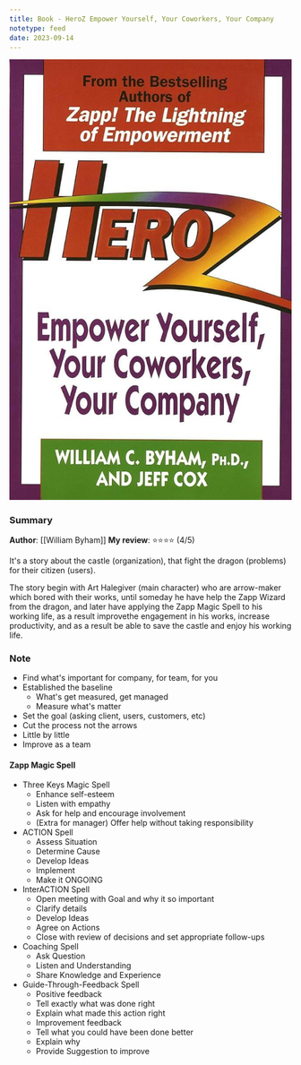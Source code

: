 ```yaml
---
title: Book - HeroZ Empower Yourself, Your Coworkers, Your Company
notetype: feed
date: 2023-09-14
---
```



![image-of-book-heroz](/assets/img/heroz.jpg)

### Summary

**Author**: [[William Byham]]
**My review**: ⭐⭐⭐⭐ (4/5)

It's a story about the castle (organization), that fight the dragon (problems) for their citizen (users).

The story begin with Art Halegiver (main character) who are arrow-maker which bored with their works, until someday he have help the Zapp Wizard from the dragon, and later have applying the Zapp Magic Spell to his working life, as a result improvethe engagement in his works, increase productivity, and as a result be able to save the castle and enjoy his working life.

### Note
- Find what's important for company, for team, for you
- Established the baseline
    - What's get measured, get managed
    - Measure what's matter
- Set the goal (asking client, users, customers, etc)
- Cut the process not the arrows
- Little by little
- Improve as a team


#### Zapp Magic Spell
- Three Keys Magic Spell
	- Enhance self-esteem
	- Listen with empathy
	- Ask for help and encourage involvement
	- (Extra for manager) Offer help without taking responsibility
- ACTION Spell
    - Assess Situation
    - Determine Cause
    - Develop Ideas
    - Implement
    - Make it ONGOING
- InterACTION Spell
    - Open meeting with Goal and why it so important
    - Clarify details
    - Develop Ideas
    - Agree on Actions
    - Close with review of decisions and set appropriate follow-ups
- Coaching Spell
    - Ask Question
    - Listen and Understanding
    - Share Knowledge and Experience
- Guide-Through-Feedback Spell
    - Positive feedback
    - Tell exactly what was done right
    - Explain what made this action right
    - Improvement feedback
    - Tell what you could have been done better
    - Explain why
    - Provide Suggestion to improve